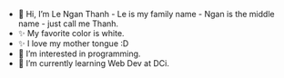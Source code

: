 - 👋 Hi, I’m Le Ngan Thanh - Le is my family name - Ngan is the middle name - just call me Thanh.
- ✨ My favorite color is white.
- ✨ I love my mother tongue :D
- 👀 I’m interested in programming. 
- 🌱 I’m currently learning Web Dev at DCi.


<!---
LeNganThanh/LeNganThanh is a ✨ special ✨ repository because its `README.md` (this file) appears on your GitHub profile.
You can click the Preview link to take a look at your changes.
--->
